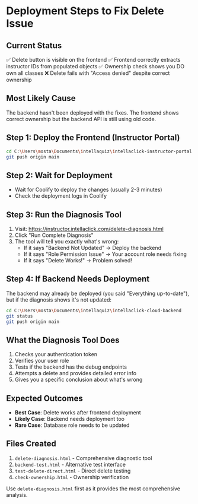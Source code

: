 # Deployment Steps to Fix Delete Issue

## Current Status
✅ Delete button is visible on the frontend
✅ Frontend correctly extracts instructor IDs from populated objects
✅ Ownership check shows you DO own all classes
❌ Delete fails with "Access denied" despite correct ownership

## Most Likely Cause
The backend hasn't been deployed with the fixes. The frontend shows correct ownership but the backend API is still using old code.

## Step 1: Deploy the Frontend (Instructor Portal)
```bash
cd C:\Users\mosta\Documents\intellaquiz\intellaclick-instructor-portal
git push origin main
```

## Step 2: Wait for Deployment
- Wait for Coolify to deploy the changes (usually 2-3 minutes)
- Check the deployment logs in Coolify

## Step 3: Run the Diagnosis Tool
1. Visit: https://instructor.intellaclick.com/delete-diagnosis.html
2. Click "Run Complete Diagnosis"
3. The tool will tell you exactly what's wrong:
   - If it says "Backend Not Updated" → Deploy the backend
   - If it says "Role Permission Issue" → Your account role needs fixing
   - If it says "Delete Works!" → Problem solved!

## Step 4: If Backend Needs Deployment
The backend may already be deployed (you said "Everything up-to-date"), but if the diagnosis shows it's not updated:

```bash
cd C:\Users\mosta\Documents\intellaquiz\intellaclick-cloud-backend
git status
git push origin main
```

## What the Diagnosis Tool Does
1. Checks your authentication token
2. Verifies your user role
3. Tests if the backend has the debug endpoints
4. Attempts a delete and provides detailed error info
5. Gives you a specific conclusion about what's wrong

## Expected Outcomes
- **Best Case**: Delete works after frontend deployment
- **Likely Case**: Backend needs deployment too
- **Rare Case**: Database role needs to be updated

## Files Created
1. `delete-diagnosis.html` - Comprehensive diagnostic tool
2. `backend-test.html` - Alternative test interface
3. `test-delete-direct.html` - Direct delete testing
4. `check-ownership.html` - Ownership verification

Use `delete-diagnosis.html` first as it provides the most comprehensive analysis.